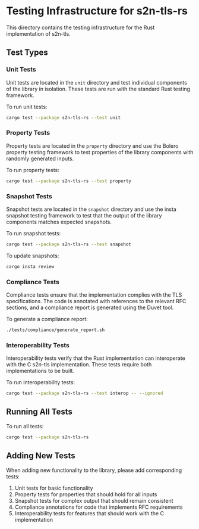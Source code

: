 # Testing Infrastructure for s2n-tls-rs

This directory contains the testing infrastructure for the Rust implementation of s2n-tls.

## Test Types

### Unit Tests

Unit tests are located in the `unit` directory and test individual components of the library in isolation. These tests are run with the standard Rust testing framework.

To run unit tests:

```bash
cargo test --package s2n-tls-rs --test unit
```

### Property Tests

Property tests are located in the `property` directory and use the Bolero property testing framework to test properties of the library components with randomly generated inputs.

To run property tests:

```bash
cargo test --package s2n-tls-rs --test property
```

### Snapshot Tests

Snapshot tests are located in the `snapshot` directory and use the insta snapshot testing framework to test that the output of the library components matches expected snapshots.

To run snapshot tests:

```bash
cargo test --package s2n-tls-rs --test snapshot
```

To update snapshots:

```bash
cargo insta review
```

### Compliance Tests

Compliance tests ensure that the implementation complies with the TLS specifications. The code is annotated with references to the relevant RFC sections, and a compliance report is generated using the Duvet tool.

To generate a compliance report:

```bash
./tests/compliance/generate_report.sh
```

### Interoperability Tests

Interoperability tests verify that the Rust implementation can interoperate with the C s2n-tls implementation. These tests require both implementations to be built.

To run interoperability tests:

```bash
cargo test --package s2n-tls-rs --test interop -- --ignored
```

## Running All Tests

To run all tests:

```bash
cargo test --package s2n-tls-rs
```

## Adding New Tests

When adding new functionality to the library, please add corresponding tests:

1. Unit tests for basic functionality
2. Property tests for properties that should hold for all inputs
3. Snapshot tests for complex output that should remain consistent
4. Compliance annotations for code that implements RFC requirements
5. Interoperability tests for features that should work with the C implementation